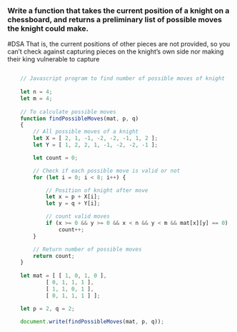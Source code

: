 
### Write a function that takes the current position of a knight on a chessboard, and returns a preliminary list of possible moves the knight could make.

#DSA That is, the current positions of other pieces are not provided, so you can’t check against capturing pieces on the knight’s own side nor making their king vulnerable to capture

```js

	// Javascript program to find number of possible moves of knight
	
	let n = 4;
	let m = 4;
	
	// To calculate possible moves
	function findPossibleMoves(mat, p, q)
	{
		// All possible moves of a knight
		let X = [ 2, 1, -1, -2, -2, -1, 1, 2 ];
		let Y = [ 1, 2, 2, 1, -1, -2, -2, -1 ];

		let count = 0;

		// Check if each possible move is valid or not
		for (let i = 0; i < 8; i++) {

			// Position of knight after move
			let x = p + X[i];
			let y = q + Y[i];

			// count valid moves
			if (x >= 0 && y >= 0 && x < n && y < m && mat[x][y] == 0)
				count++;
		}

		// Return number of possible moves
		return count;
	}
	
	let mat = [ [ 1, 0, 1, 0 ],
			[ 0, 1, 1, 1 ],
			[ 1, 1, 0, 1 ],
			[ 0, 1, 1, 1 ] ];

	let p = 2, q = 2;

	document.write(findPossibleMoves(mat, p, q));
	

```